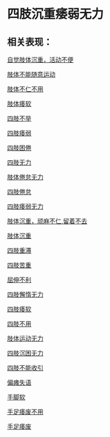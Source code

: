 # 四肢沉重痿弱无力## 相关表现：[自觉肢体沉重，活动不便](https://zuoye.gmzyh.com/search?key=自觉肢体沉重，活动不便)[肢体不能随意运动](https://zuoye.gmzyh.com/search?key=肢体不能随意运动)[肢体不仁不用](https://zuoye.gmzyh.com/search?key=肢体不仁不用)[肢体痿软](https://zuoye.gmzyh.com/search?key=肢体痿软)[四肢不举](https://zuoye.gmzyh.com/search?key=四肢不举)[四肢痿弱](https://zuoye.gmzyh.com/search?key=四肢痿弱)[四肢困倦](https://zuoye.gmzyh.com/search?key=四肢困倦)[四肢无力](https://zuoye.gmzyh.com/search?key=四肢无力)[肢体倦怠无力](https://zuoye.gmzyh.com/search?key=肢体倦怠无力)[四肢倦怠](https://zuoye.gmzyh.com/search?key=四肢倦怠)[四肢痿弱无力](https://zuoye.gmzyh.com/search?key=四肢痿弱无力)[肢体沉重，顽麻不仁,留着不去](https://zuoye.gmzyh.com/search?key=肢体沉重，顽麻不仁,留着不去)[肢体沉重](https://zuoye.gmzyh.com/search?key=肢体沉重)[四肢重滞](https://zuoye.gmzyh.com/search?key=四肢重滞)[四肢苦重](https://zuoye.gmzyh.com/search?key=四肢苦重)[屈伸不利](https://zuoye.gmzyh.com/search?key=屈伸不利)[四肢懈惰无力](https://zuoye.gmzyh.com/search?key=四肢懈惰无力)[四肢痿软](https://zuoye.gmzyh.com/search?key=四肢痿软)[四肢不用](https://zuoye.gmzyh.com/search?key=四肢不用)[肢体运动无力](https://zuoye.gmzyh.com/search?key=肢体运动无力)[四肢沉困无力](https://zuoye.gmzyh.com/search?key=四肢沉困无力)[四肢不能收引](https://zuoye.gmzyh.com/search?key=四肢不能收引)[偏瘫失语](https://zuoye.gmzyh.com/search?key=偏瘫失语)[手脚软](https://zuoye.gmzyh.com/search?key=手脚软)[手足痿废不用](https://zuoye.gmzyh.com/search?key=手足痿废不用)[手足痿废](https://zuoye.gmzyh.com/search?key=手足痿废)